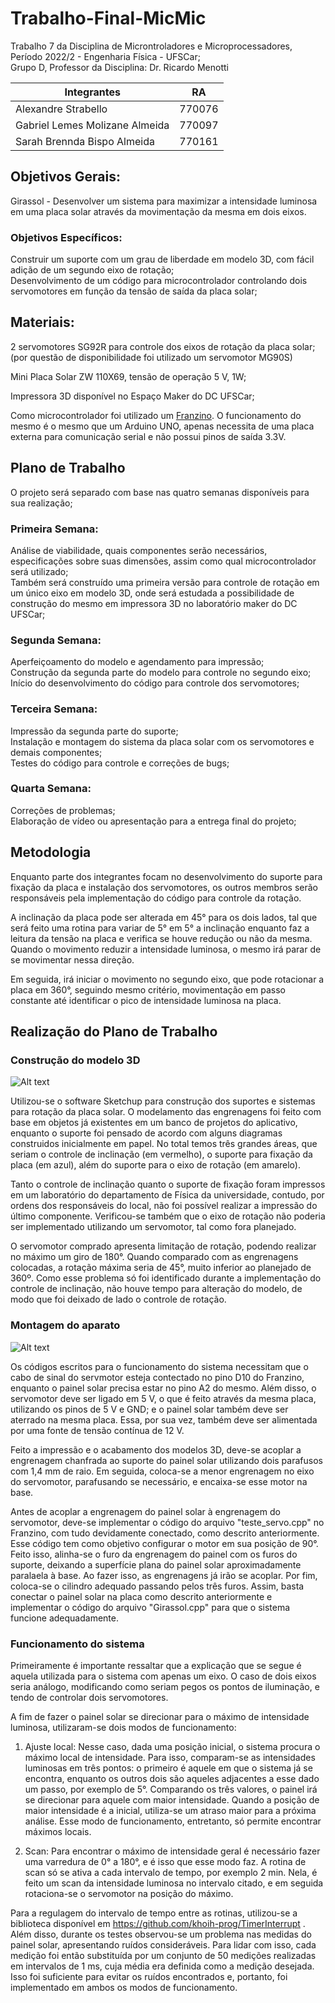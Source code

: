 # Trabalho-Final-MicMic
Trabalho 7 da Disciplina de Microntroladores e Microprocessadores, Período 2022/2 - Engenharia Física - UFSCar;\
Grupo D, Professor da Disciplina: Dr. Ricardo Menotti

Integrantes|RA
------|:----:
Alexandre Strabello|770076
Gabriel Lemes Molizane Almeida|770097
Sarah Brennda Bispo Almeida|770161

## Objetivos Gerais:
Girassol - Desenvolver um sistema para maximizar a intensidade luminosa em uma placa solar através da movimentação da mesma em dois eixos. 

### Objetivos Específicos:
Construir um suporte com um grau de liberdade em modelo 3D, com fácil adição de um segundo eixo de rotação;\
Desenvolvimento de um código para microcontrolador controlando dois servomotores em função da tensão de saída da placa solar;
 
## Materiais:

2 servomotores SG92R para controle dos eixos de rotação da placa solar; (por questão de disponibilidade foi utilizado um servomotor MG90S)

Mini Placa Solar ZW 110X69, tensão de operação 5 V, 1W;

Impressora 3D disponível no Espaço Maker do DC UFSCar;

Como microcontrolador foi utilizado um [Franzino](https://embarcados.com.br/franzino-open-hardware-de-baixo-custo/). O funcionamento do mesmo é o mesmo que um Arduino UNO, apenas necessita de uma placa externa para comunicação serial e não possui pinos de saída 3.3V.

## Plano de Trabalho

O projeto será separado com base nas quatro semanas disponíveis para sua realização;

### Primeira Semana:
Análise de viabilidade, quais componentes serão necessários, especificações sobre suas dimensões, assim como qual microcontrolador será utilizado;\
Também será construído uma primeira versão para controle de rotação em um único eixo em modelo 3D, onde será estudada a possibilidade de construção do mesmo em impressora 3D no laboratório maker do DC UFSCar;

### Segunda Semana:
Aperfeiçoamento do modelo e agendamento para impressão; \
Construção da segunda parte do modelo para controle no segundo eixo;\
Início do desenvolvimento do código para controle dos servomotores;

### Terceira Semana:
Impressão da segunda parte do suporte;\
Instalação e montagem do sistema da placa solar com os servomotores e demais componentes;\
Testes do código para controle e correções de bugs;

### Quarta Semana:
Correções de problemas;\
Elaboração de vídeo ou apresentação para a entrega final do projeto;

## Metodologia

Enquanto parte dos integrantes focam no desenvolvimento do suporte para fixação da placa e instalação dos servomotores, os outros membros serão responsáveis pela implementação do código para controle da rotação.

A inclinação da placa pode ser alterada em 45° para os dois lados, tal que será feito uma rotina para variar de 5° em 5° a inclinação enquanto faz a leitura da tensão na placa e verifica se houve redução ou não da mesma. Quando o movimento reduzir a intensidade luminosa, o mesmo irá parar de se movimentar nessa direção.

Em seguida, irá iniciar o movimento no segundo eixo, que pode rotacionar a placa em 360°, seguindo mesmo critério, movimentação em passo constante até identificar o pico de intensidade luminosa na placa.

## Realização do Plano de Trabalho

### Construção do modelo 3D

![Alt text](https://github.com/alestrab/Trabalho-Final-MicMic/blob/main/Imagens/Materiais/modelinho.png)

Utilizou-se o software Sketchup para construção dos suportes e sistemas para rotação da placa solar. O modelamento das engrenagens foi feito com base em objetos já existentes em um banco de projetos do aplicativo, enquanto o suporte foi pensado de acordo com alguns diagramas construidos inicialmente em papel. No total temos três grandes áreas, que seriam o controle de inclinação (em vermelho), o suporte para fixação da placa (em azul), além do suporte para o eixo de rotação (em amarelo).

Tanto o controle de inclinação quanto o suporte de fixação foram impressos em um laboratório do departamento de Física da universidade, contudo, por ordens dos responsáveis do local, não foi possível realizar a impressão do último componente. Verificou-se também que o eixo de rotação não poderia ser implementado utilizando um servomotor, tal como fora planejado.

O servomotor comprado apresenta limitação de rotação, podendo realizar no máximo um giro de 180°. Quando comparado com as engrenagens colocadas, a rotação máxima seria de 45°, muito inferior ao planejado de 360º. Como esse problema só foi identificado durante a implementação do controle de inclinação, não houve tempo para alteração do modelo, de modo que foi deixado de lado o controle de rotação.


### Montagem do aparato

![Alt text](https://github.com/alestrab/Trabalho-Final-MicMic/blob/main/Imagens/Circuitos/circuito.png)

Os códigos escritos para o funcionamento do sistema necessitam que o cabo de sinal do servmotor esteja contectado no pino D10 do Franzino, enquanto o painel solar precisa estar no pino A2 do mesmo. Além disso, o servomotor deve ser ligado em 5 V, o que é feito através da mesma placa, utilizando os pinos de 5 V e GND; e o painel solar também deve ser aterrado na mesma placa. Essa, por sua vez, também deve ser alimentada por uma fonte de tensão contínua de 12 V.

Feito a impressão e o acabamento dos modelos 3D, deve-se acoplar a engrenagem chanfrada ao suporte do painel solar utilizando dois parafusos com 1,4 mm de raio. Em seguida, coloca-se a menor engrenagem no eixo do servomotor, parafusando se necessário, e encaixa-se esse motor na base.

Antes de acoplar a engrenagem do painel solar à engrenagem do servomotor, deve-se implementar o código do arquivo "teste_servo.cpp" no Franzino, com tudo devidamente conectado, como descrito anteriormente. Esse código tem como objetivo configurar o motor em sua posição de 90°. Feito isso, alinha-se o furo da engrenagem do painel com os furos do suporte, deixando a superfície plana do painel solar aproximadamente paralaela à base. Ao fazer isso, as engrenagens já irão se acoplar. Por fim, coloca-se o cilindro adequado passando pelos três furos. Assim, basta conectar o painel solar na placa como descrito anteriormente e implementar o código do arquivo "Girassol.cpp" para que o sistema funcione adequadamente.

### Funcionamento do sistema

Primeiramente é importante ressaltar que a explicação que se segue é aquela utilizada para o sistema com apenas um eixo. O caso de dois eixos seria análogo, modificando como seriam pegos os pontos de iluminação, e tendo de controlar dois servomotores. 

A fim de fazer o painel solar se direcionar para o máximo de intensidade luminosa, utilizaram-se dois modos de funcionamento:

1. Ajuste local:
Nesse caso, dada uma posição inicial, o sistema procura o máximo local de intensidade. Para isso, comparam-se as intensidades luminosas em três pontos: o primeiro é aquele em que o sistema já se encontra, enquanto os outros dois são aqueles adjacentes a esse dado um passo, por exemplo de 5°. Comparando os três valores, o painel irá se direcionar para aquele com maior intensidade. Quando a posição de maior intensidade é a inicial, utiliza-se um atraso maior para a próxima análise. Esse modo de funcionamento, entretanto, só permite encontrar máximos locais.

2. Scan:
Para encontrar o máximo de intensidade geral é necessário fazer uma varredura de 0° a 180°, e é isso que esse modo faz. A rotina de scan só se ativa a cada intervalo de tempo, por exemplo 2 min. Nela, é feito um scan da intensidade luminosa no intervalo citado, e em seguida rotaciona-se o servomotor na posição do máximo.

Para a regulagem do intervalo de tempo entre as rotinas, utilizou-se a biblioteca disponível em https://github.com/khoih-prog/TimerInterrupt . Além disso, durante os testes observou-se um problema nas medidas do painel solar, apresentando ruídos consideráveis. Para lidar com isso, cada medição foi então substituída por um conjunto de 50 medições realizadas em intervalos de 1 ms, cuja média era definida como a medição desejada. Isso foi suficiente para evitar os ruídos encontrados e, portanto, foi implementado em ambos os modos de funcionamento.
